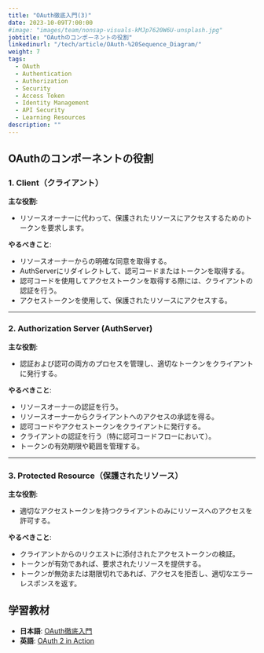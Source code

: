 ```yaml
---
title: "OAuth徹底入門(3)"
date: 2023-10-09T7:00:00
#image: "images/team/nonsap-visuals-kMJp7620W6U-unsplash.jpg"
jobtitle: "OAuthのコンポーネントの役割"
linkedinurl: "/tech/article/OAuth-%20Sequence_Diagram/"
weight: 7
tags:
  - OAuth
  - Authentication
  - Authorization
  - Security
  - Access Token
  - Identity Management
  - API Security
  - Learning Resources
description: ""
---
```


## OAuthのコンポーネントの役割

### 1. Client（クライアント）

**主な役割**:

- リソースオーナーに代わって、保護されたリソースにアクセスするためのトークンを要求します。

**やるべきこと**:

- リソースオーナーからの明確な同意を取得する。
- AuthServerにリダイレクトして、認可コードまたはトークンを取得する。
- 認可コードを使用してアクセストークンを取得する際には、クライアントの認証を行う。
- アクセストークンを使用して、保護されたリソースにアクセスする。

---

### 2. Authorization Server (AuthServer)

**主な役割**:

- 認証および認可の両方のプロセスを管理し、適切なトークンをクライアントに発行する。

**やるべきこと**:

- リソースオーナーの認証を行う。
- リソースオーナーからクライアントへのアクセスの承認を得る。
- 認可コードやアクセストークンをクライアントに発行する。
- クライアントの認証を行う（特に認可コードフローにおいて）。
- トークンの有効期限や範囲を管理する。

---

### 3. Protected Resource（保護されたリソース）

**主な役割**:

- 適切なアクセストークンを持つクライアントのみにリソースへのアクセスを許可する。

**やるべきこと**:

- クライアントからのリクエストに添付されたアクセストークンの検証。
- トークンが有効であれば、要求されたリソースを提供する。
- トークンが無効または期限切れであれば、アクセスを拒否し、適切なエラーレスポンスを返す。

## 学習教材

- **日本語**: [OAuth徹底入門](https://www.amazon.co.jp/OAuth%E5%BE%B9%E5%BA%95%E5%85%A5%E9%96%80-%E3%82%BB%E3%82%AD%E3%83%A5%E3%82%A2%E3%81%AA%E8%AA%8D%E5%8F%AF%E3%82%B7%E3%82%B9%E3%83%86%E3%83%A0%E3%82%92%E9%81%A9%E7%94%A8%E3%81%99%E3%82%8B%E3%81%9F%E3%82%81%E3%81%AE%E5%8E%9F%E5%89%87%E3%81%A8%E5%AE%9F%E8%B7%B5-Justin-Richer/dp/4798159298)
- **英語**: [OAuth 2 in Action](https://www.manning.com/books/oauth-2-in-action)
